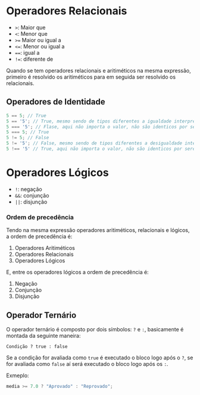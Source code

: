 # Operadores Relacionais

- `>`: Maior que
- `<`: Menor que
- `>=` Maior ou igual a
- `<=`: Menor ou igual a
- `==`: igual a
- `!=`: diferente de

Quando se tem operadores relacionais e aritiméticos na mesma expressão, primeiro é 
resolvido os aritiméticos para em seguida ser resolvido os relacionais.

## Operadores de Identidade

```javascript
5 == 5; // True
5 == '5'; // True, mesmo sendo de tipos diferentes a igualdade interpreta pelos valores e não pelo tipo
5 === '5'; // Flase, aqui não importa o valor, não são identicos por serem de tipos diferentes
5 === 5; // True
5 != 5; // False
5 != '5'; // False, mesmo sendo de tipos diferentes a desigualdade interpreta pelos valores e não pelo tipo
5 !== '5' // True, aqui não importa o valor, não são identicos por serem de tipos diferentes
```

# Operadores Lógicos

- `!`: negação
- `&&`: conjunção
- `||`: disjunção

### Ordem de precedência

Tendo na mesma expressão operadores aritiméticos, relacionais e lógicos, a ordem de
precedência é:

1. Operadores Aritiméticos
1. Operadores Relacionais
1. Operadores Lógicos

E, entre os operadores lógicos a ordem de precedência é:

1. Negação
1. Conjunção
1. Disjunção

## Operador Ternário

O operador ternário é composto por dois símbolos: `?` e `:`, basicamente 
é montada da seguinte maneira:

`Condição ? true : false`

Se a condição for avaliada como `true` é executado o bloco logo após o `?`, se for 
avaliada como `false` aí será executado o bloco logo após os `:`.

Exmeplo:

```javascript
media >= 7.0 ? "Aprovado" : "Reprovado";
```



